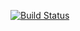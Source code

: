 [![Build Status](https://www.travis-ci.org/EkaterinaKalashnikova/gradder.svg?branch=master)](https://www.travis-ci.org/EkaterinaKalashnikova/gradder)
